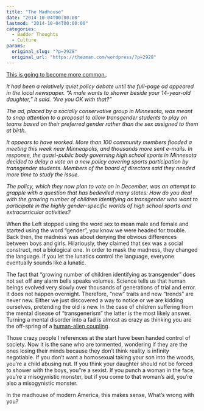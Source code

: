 ```yaml
---
title: "The Madhouse"
date: "2014-10-04T00:00:00"
lastmod: "2014-10-04T00:00:00"
categories:
  - Badder Thoughts
  - Culture
params:
  original_slug: "?p=2928"
  original_url: "https://thezman.com/wordpress/?p=2928"
---
```


<a
href="http://www.washingtonpost.com/politics/a-question-for-schools-which-sports-teams-should-transgender-students-play-on/2014/10/02/d3f33b06-49c7-11e4-b72e-d60a9229cc10_story.html"
rel="noopener" target="_blank">This is going to become more common.</a>.

*It had been a relatively quiet policy debate until the full-page ad
appeared in the local newspaper. “A male wants to shower beside your
14-year-old daughter,” it said. “Are you OK with that?”*

*The ad, placed by a socially conservative group in Minnesota, was meant
to snap attention to a proposal to allow transgender students to play on
teams based on their preferred gender rather than the sex assigned to
them at birth.*

*It appears to have worked. More than 100 community members flooded a
meeting this week near Minneapolis, and thousands more sent e-mails. In
response, the quasi-public body governing high school sports in
Minnesota decided to delay a vote on a new policy covering sports
participation by transgender students. Members of the board of directors
said they needed more time to study the issue.*

*The policy, which they now plan to vote on in December, was an attempt
to grapple with a question that has bedeviled many states: How do you
deal with the growing number of children identifying as transgender who
want to participate in the highly gender-specific worlds of high school
sports and extracurricular activities?*

When the Left stopped using the word sex to mean male and female and
started using the word “gender”, you know we were headed for trouble.
Back then, the madness was about denying the obvious differences between
boys and girls. Hilariously, they claimed that sex was a social
construct, not a biological one. In order to mask the madness, they
changed the language. If you let the lunatics control the language,
everyone eventually sounds like a lunatic.

The fact that “growing number of children identifying as transgender”
does not set off any alarm bells speaks volumes. Science tells us that
human beings evolved very slowly over thousands of generations of trial
and error. It does not happen overnight. Therefore, “new” traits and new
“trends” are never new. Either we just discovered a way to notice or we
are kidding ourselves, pretending the old is new. In the case of
children suffering from the mental disease of “transgenerism” the latter
is the most likely answer. Turning a mental disorder into a fad is
almost as crazy as thinking you are the off-spring of a
<a href="https://www.paoweb.com/starseed.htm" rel="noopener"
target="_blank">human-alien coupling</a>.

Those crazy people I references at the start have been handed control of
society. Now it is the sane who are tormented, wondering if they are the
ones losing their minds because they don’t think reality is infinity
negotiable. If you don’t want a homosexual taking your son into the
woods, you’re a child abusing nut. If you think your daughter should not
be forced to shower with the boys, you”re a sexist. If you punch a woman
in the face, you’re a misogynistic monster, but if you come to that
woman’s aid, you’re also a misogynistic monster.

In the madhouse of modern America, this makes sense, What’s wrong with
you?

 
